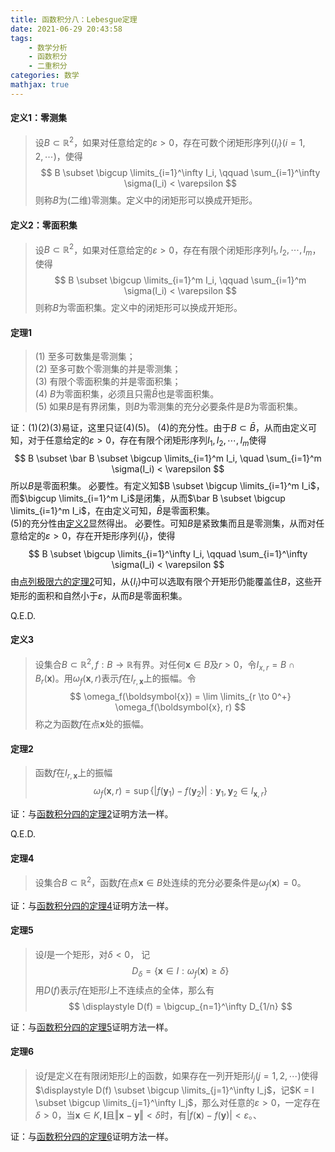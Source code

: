 ```yaml
---
title: 函数积分八：Lebesgue定理
date: 2021-06-29 20:43:58
tags:
    - 数学分析
    - 函数积分
    - 二重积分
categories: 数学
mathjax: true
---
```


#### 定义1：零测集
> 设$B \subset \mathbb{R}^2$，如果对任意给定的$\varepsilon > 0$，存在可数个闭矩形序列$\{I_i\}(i=1,2,\cdots)$，使得
$$
    B \subset \bigcup \limits_{i=1}^\infty I_i, \qquad \sum_{i=1}^\infty \sigma(I_i) < \varepsilon
$$
则称$B$为(二维)零测集。定义中的闭矩形可以换成开矩形。


#### 定义2：零面积集
> 设$B \subset \mathbb{R}^2$，如果对任意给定的$\varepsilon > 0$，存在有限个闭矩形序列$I_1, I_2, \cdots, I_m$，使得
$$
    B \subset \bigcup \limits_{i=1}^m I_i, \qquad \sum_{i=1}^m \sigma(I_i) < \varepsilon
$$
则称$B$为零面积集。定义中的闭矩形可以换成开矩形。

<!--more-->

#### 定理1
> (1) 至多可数集是零测集；<br/>
(2) 至多可数个零测集的并是零测集；<br/>
(3) 有限个零面积集的并是零面积集； <br/>
(4) $B$为零面积集，必须且只需$\bar B$也是零面积集。<br/>
(5) 如果$B$是有界闭集，则$B$为零测集的充分必要条件是$B$为零面积集。

证：(1)(2)(3)易证，这里只证(4)(5)。
(4)的充分性。由于$B \subset \bar B$，从而由定义可知，对于任意给定的$\varepsilon > 0$，存在有限个闭矩形序列$I_1, I_2, \cdots, I_m$使得
$$
    B \subset \bar B \subset \bigcup \limits_{i=1}^m I_i, \quad \sum_{i=1}^m \sigma(I_i) < \varepsilon
$$
所以$B$是零面积集。
必要性。有定义知$B \subset \bigcup \limits_{i=1}^m I_i$，而$\bigcup \limits_{i=1}^m I_i$是闭集，从而$\bar B \subset \bigcup \limits_{i=1}^m I_i$，在由定义可知，$\bar B$是零面积集。<br/>
(5)的充分性由[定义2](todo)显然得出。
必要性。可知$B$是紧致集而且是零测集，从而对任意给定的$\varepsilon > 0$，存在开矩形序列$\{I_i\}$，使得
$$
    B \subset \bigcup \limits_{i=1}^\infty I_i, \qquad \sum_{i=1}^\infty \sigma(I_i) < \varepsilon
$$
由[点列极限六的定理2](todo)可知，从$\{I_i\}$中可以选取有限个开矩形仍能覆盖住$B$，这些开矩形的面积和自然小于$\varepsilon$，从而$B$是零面积集。

Q.E.D.

#### 定义3
> 设集合$B \subset \mathbb{R}^2, f: B \to \mathbb{R}$有界。对任何$\boldsymbol{x} \in B$及$r > 0$，令$I_{x,r} = B \cap B_r(\boldsymbol{x})$。用$\omega_f(\boldsymbol{x}, r)$表示$f$在$I_{r,\boldsymbol{x}}$上的振幅。令
$$
    \omega_f(\boldsymbol{x}) = \lim \limits_{r \to 0^+} \omega_f(\boldsymbol{x}, r)
$$
称之为函数$f$在点$\boldsymbol{x}$处的振幅。

#### 定理2
> 函数$f$在$I_{r, \boldsymbol{x}}$上的振幅
$$
    \omega_f(\boldsymbol{x}, r) = \sup \{ |f(\boldsymbol{y}_1) - f(\boldsymbol{y}_2)|: \boldsymbol{y}_1,\boldsymbol{y}_2 \in I_{\boldsymbol{x}, r} \}
$$

证：与[函数积分四的定理2](todo)证明方法一样。

Q.E.D.

#### 定理4
> 设集合$B \subset \mathbb{R}^2$，函数$f$在点$\boldsymbol{x} \in B$处连续的充分必要条件是$\omega_f(\boldsymbol{x}) = 0$。

证：与[函数积分四的定理4](todo)证明方法一样。

#### 定理5
> 设$I$是一个矩形，对$\delta < 0$， 记
$$
    D_\delta = \{ \boldsymbol{x} \in I: \omega_f(\boldsymbol{x}) \ge \delta \}
$$
用$D(f)$表示$f$在矩形$I$上不连续点的全体，那么有
$$
    \displaystyle D(f) = \bigcup_{n=1}^\infty D_{1/n}
$$

证：与[函数积分四的定理5](todo)证明方法一样。

#### 定理6
> 设$f$是定义在有限闭矩形$I$上的函数，如果存在一列开矩形$I_j(j=1,2,\cdots)$使得$\displaystyle D(f) \subset \bigcup \limits_{j=1}^\infty I_j$，记$K = I \subset \bigcup \limits_{j=1}^\infty I_j$，那么对任意的$\varepsilon > 0$，一定存在$\delta > 0$，当$\boldsymbol{x} \in K, \boldsymbol{I}$且$\Vert \boldsymbol{x} - \boldsymbol{y} \Vert < \delta$时，有$|f(\boldsymbol{x}) - f(\boldsymbol{y})| < \varepsilon$。、

证：与[函数积分四的定理6](todo)证明方法一样。